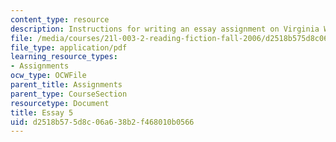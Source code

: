 ```yaml
---
content_type: resource
description: Instructions for writing an essay assignment on Virginia Woolf.
file: /media/courses/21l-003-2-reading-fiction-fall-2006/d2518b575d8c06a638b2f468010b0566_essay5.pdf
file_type: application/pdf
learning_resource_types:
- Assignments
ocw_type: OCWFile
parent_title: Assignments
parent_type: CourseSection
resourcetype: Document
title: Essay 5
uid: d2518b57-5d8c-06a6-38b2-f468010b0566
---
```

